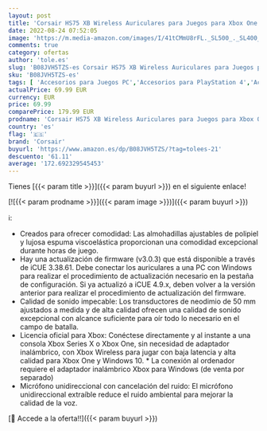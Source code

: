 ```yaml
---
layout: post
title: 'Corsair HS75 XB Wireless Auriculares para Juegos para Xbox One y Xbox Series X  Conéctese Instante sin Adaptador Inalámbrico  Audio Dolby Atmos Envolvente  Micrófono Unidireccional  Negro'
date: 2022-08-24 07:52:05
image: 'https://m.media-amazon.com/images/I/41tCMmU8rFL._SL500_._SL400_.jpg'
comments: true
category: ofertas
author: 'tole.es'
slug: 'B08JVH5TZS-es Corsair HS75 XB Wireless Auriculares para Juegos para Xbox...'
sku: 'B08JVH5TZS-es'
tags: [ 'Accesorios para Juegos PC','Accesorios para PlayStation 4','Accesorios para Xbox One','Accesorios para Xbox Series X y S','Auriculares gaming con micrófono para PlayStation 4','Electrónica','Hardware y juegos para PlayStation 4','Hardware y juegos para Xbox One','Hardware y juegos para Xbox Series X y S','Juegos y Accesorios para PC','Videojuegos','corsair','xbox','🇪🇸', ]
actualPrice: 69.99 EUR
currency: EUR
price: 69.99
comparePrice: 179.99 EUR
prodname: 'Corsair HS75 XB Wireless Auriculares para Juegos para Xbox One y Xbox Series X  Conéctese Instante sin Adaptador Inalámbrico  Audio Dolby Atmos Envolvente  Micrófono Unidireccional  Negro'
country: 'es'
flag: '🇪🇸'
brand: 'Corsair'
buyurl: 'https://www.amazon.es/dp/B08JVH5TZS/?tag=tolees-21'
descuento: '61.11'
average: '172.692329545453'
---
```


Tienes [{{< param title >}}]({{< param buyurl >}}) en el siguiente enlace!

[![{{< param prodname >}}]({{< param image >}})]({{< param buyurl >}})

ℹ️:

- Creados para ofrecer comodidad: Las almohadillas ajustables de polipiel y lujosa espuma viscoelástica proporcionan una comodidad excepcional durante horas de juego.
- Hay una actualización de firmware (v3.0.3) que está disponible a través de iCUE 3.38.61. Debe conectar los auriculares a una PC con Windows para realizar el procedimiento de actualización necesario en la pestaña de configuración. Si ya actualizó a iCUE 4.9.x, deben volver a la versión anterior para realizar el procedimiento de actualización del firmware.
- Calidad de sonido impecable: Los transductores de neodimio de 50 mm ajustados a medida y de alta calidad ofrecen una calidad de sonido excepcional con alcance suficiente para oír todo lo necesario en el campo de batalla.
- Licencia oficial para Xbox: Conéctese directamente y al instante a una consola Xbox Series X o Xbox One, sin necesidad de adaptador inalámbrico, con Xbox Wireless para jugar con baja latencia y alta calidad para Xbox One y Windows 10. * La conexión al ordenador requiere el adaptador inalámbrico Xbox para Windows (de venta por separado)
- Micrófono unidireccional con cancelación del ruido: El micrófono unidireccional extraíble reduce el ruido ambiental para mejorar la calidad de la voz.

[🛒 Accede a la oferta!!]({{< param buyurl >}})
